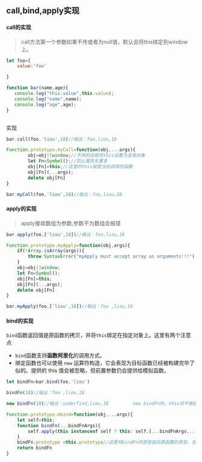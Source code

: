 ## call,bind,apply实现

#### call的实现
>call方法第一个参数如果不传或者为null值，默认会将this绑定到window上。

```js
let foo={
    value:'foo'

}

function bar(name,age){
   console.log("this.value",this.value);
   console.log("name",name);
   console.log("age",age);
}



```

实现
```js
bar.call(foo,'liou',18)//输出：foo,liou,18

Function.prototype.myCall=function(obj,...args){
        obj=obj||window;//不传的话就将this设置为全局对象
        let Fn=Symbol();//防止属性名重复
        obj[Fn]=this;//这里的this就是当前调用的函数
        obj[Fn](...args);
        delete obj[Fn]
}

bar.myCall(foo,'liou',18)//输出：foo,liou,18

```

#### apply的实现
> apply接收数组为参数,参数不为数组会报错

```js
bar.apply(foo,['liou',18])//输出：foo,liou,18

Function.prototype.myApply=function(obj,args){
    if(!Array.isArray(args)){
        throw SyntaxError("myApply must accept array as arguments!!!")
    }
    obj=obj||window;
    let Fn=Symbol();
    obj[Fn]=this;
    obj[Fn](...args);
    delete obj[Fn]
}

bar.myApply(foo,['liou',18])//输出：foo ,liou,18

```

#### bind的实现

`bind`函数返回值是原函数的拷贝，并将`this`绑定在指定对象上。这里有两个注意点
+ `bind`函数支持**函数柯里化**的调用方式。
+ 绑定函数也可以使用 `new` 运算符构造，它会表现为目标函数已经被构建完毕了似的。提供的 this 值会被忽略，但前置参数仍会提供给模拟函数。

```js
let bindFn=bar.bind(foo,'liou')

bindFn(18)//输出：foo ,liou,18

new bindFn(18)//输出：underfind,liou,18         new bindFn时，this将不再指向foo对象，会指向new bar()的实例
```


```js
Function.prototype.mbind=function(obj,...args){
    let self=this;
    function bindFn(...bindFnArgs){
        self.apply(this instanceof self ? this: self,[...bindFnArgs,...args])
    }
    bindFn.prototype =this.prototype//这里将bindFn的原型指向原函数的原型，在new bindFn()的时候this指向bindFn函数，当执行bindFn()的时候this指向window
    return bindFn
}
```




